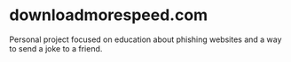 # downloadmorespeed.com
Personal project focused on education about phishing websites and a way to send a joke to a friend.
